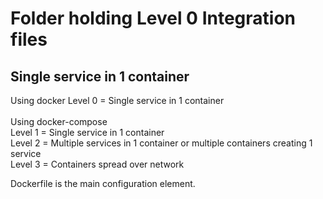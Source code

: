 Folder holding Level 0 Integration files
========================================

##	Single service in 1 container

Using docker 
Level 0 = Single service in 1 container<br>
<br>
Using docker-compose<br>
Level 1 = Single service in 1 container <br>
Level 2 = Multiple services in 1 container or multiple containers creating 1 service<br> 
Level 3 = Containers spread over network

Dockerfile is the main configuration element.

